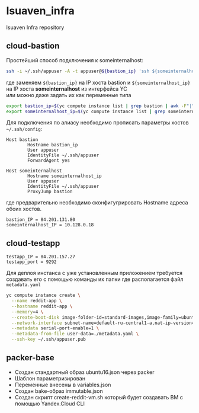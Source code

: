 # Isuaven_infra
Isuaven Infra repository

## cloud-bastion
Простейший способ подключения к someinternalhost:
```bash
ssh -i ~/.ssh/appuser -A -t appuser@${bastion_ip} 'ssh ${someinternalhost_ip}'
```
где заменяем `${bastion_ip}` на IP хоста bastion и `${someinternalhost_ip}` на IP хоста __someinternalhost__ из интерфейса YC \
или можно даже задать их как переменные типа
```bash
export bastion_ip=$(yc compute instance list | grep bastion | awk -F"|" '{print $6}' | tr -d ' ')
export someinternalhost_ip=$(yc compute instance list | grep someinternalhost | awk -F"|" '{print $7}' | tr -d ' ')
```
Для подключения по алиасу необходимо прописать параметры хостов `~/.ssh/config`:
```
Host bastion
        Hostname bastion_ip
        User appuser
        IdentityFile ~/.ssh/appuser
        ForwardAgent yes

Host someinternalhost
        Hostname someinternalhost_ip
        User appuser
        IdentityFile ~/.ssh/appuser
        ProxyJump bastion
```
где предварительно необходимо сконфигугрировать Hostname адреса обоих хостов.
```
bastion_IP = 84.201.131.80
someinternalhost_IP = 10.128.0.18
```
## cloud-testapp
```
testapp_IP = 84.201.157.27
testapp_port = 9292
```
Для деплоя инстанса с уже установленным приложением требуется создавать его с помощью команды их папки где располагается файл `metadata.yaml`
```bash
yc compute instance create \
  --name reddit-app \
  --hostname reddit-app \
  --memory=4 \
  --create-boot-disk image-folder-id=standard-images,image-family=ubuntu-1604-lts,size=10GB \
  --network-interface subnet-name=default-ru-central1-a,nat-ip-version=ipv4 \
  --metadata serial-port-enable=1 \
  --metadata-from-file user-data=./metadata.yaml \
  --ssh-key ~/.ssh/appuser.pub
```

## packer-base
- Создан стандартный образ ubuntu16.json через packer
- Шаблон параметризирован
- Переменные внесены в variables.json
- Создан bake-образ immutable.json
- Создан скрипт create-reddit-vm.sh который будет создавать ВМ с помощью Yandex.Cloud CLI
